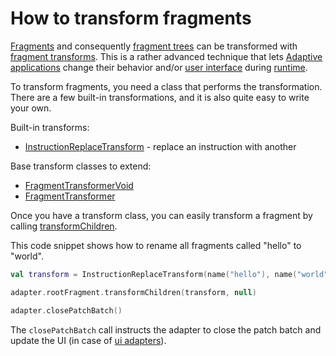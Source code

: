 # How to transform fragments

[Fragments](def://) and consequently [fragment trees](def://) can be transformed with
[fragment transforms](def://). This is a rather advanced technique that lets [Adaptive](def://)
[applications](def://) change their behavior and/or [user interface](def://) during [runtime](def://).

To transform fragments, you need a class that performs the transformation. There are a few
built-in transformations, and it is also quite easy to write your own.

Built-in transforms:

- [InstructionReplaceTransform](class://) - replace an instruction with another

Base transform classes to extend:

- [FragmentTransformerVoid](class://)
- [FragmentTransformer](class://)

Once you have a transform class, you can easily transform a fragment by calling 
[transformChildren](function://AdaptiveFragment).

This code snippet shows how to rename all fragments called "hello" to "world".

```kotlin
val transform = InstructionReplaceTransform(name("hello"), name("world"))

adapter.rootFragment.transformChildren(transform, null)

adapter.closePatchBatch()
```

The `closePatchBatch` call instructs the adapter to close the patch batch and update the UI
(in case of [ui adapters](def://)).